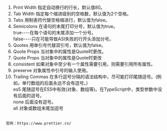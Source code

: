 1. Print Width 指定自动换行的行长，默认值80。
2. Tab Width
   指定每个缩进级别的空格数，默认值为2个空格。
3. Tabs
   用制表符代替空格缩进行，默认值为false。
4. Semicolons
   在语句的末尾打印分号，默认值为true。  
    true----在每个语句的末尾添加一个分号。  
    false----只在可能导致ASI失败的行开头添加分号。
5. Quotes
   用单引号代替双引号，默认值为false。
6. Quote Props
   当对象中的属性是Quote时更改。
7. Quote Props  当对象中的属性是Quote时更改
8. consistent
   如果对象中至少有一个属性需要引用，则需要引用所有属性。
9. preserve
   对象属性中引号的输入使用。
10. Trailing Commas
    在多行逗号分隔的语法结构中，尽可能打印尾随逗号。(例如，单行数组的后面永远不会有逗号。)  
    es5
    尾随逗号在ES5中有效(对象、数组等)。在TypeScript中，类型参数中没有后面的逗号。  
    none 后面没有逗号。  
    all 对象或数组末尾加逗号  
##
    官网：https://www.prettier.cn/



